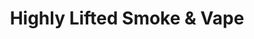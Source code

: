 ---
title: "Highly Lifted Smoke & Vape"
url: /dunlap/highly-lifted-smoke-and-vape/
shop: tobacco
---